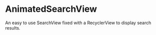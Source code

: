 # AnimatedSearchView
An easy to use SearchView fixed with a RecyclerView to display search results.
